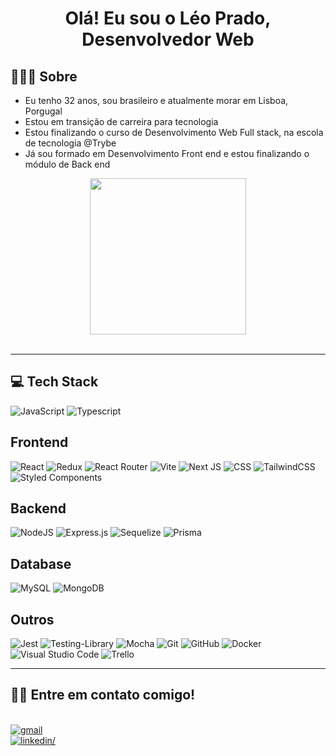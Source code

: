 
<!-- ![Anurag's GitHub stats](https://github-readme-stats.vercel.app/api?username=oleoprado&show_icons=true&theme=dark) -->

<h1 align="center">
<b>Olá! Eu sou o Léo Prado, Desenvolvedor Web</b>
</h1>

## <b>🧑🏻‍💻 Sobre</b>

- Eu tenho 32 anos, sou brasileiro e atualmente morar em Lisboa, Porgugal
- Estou em transição de carreira para tecnologia
- Estou finalizando o curso de Desenvolvimento Web Full stack, na escola de tecnologia @Trybe
- Já sou formado em Desenvolvimento Front end e estou finalizando o módulo de Back end

<div align="center">
<img src="https://media.giphy.com/media/v1.Y2lkPTc5MGI3NjExNmM1Y2JjN2YyNzY0MWMzYmM5ODdhODAyM2U1MGQ0MzhjNTczMWUwZiZjdD1z/Qo2dupDib32rkTY4hX/giphy.gif" width = 250px>
</div>

<br>

---

## <b> 💻 Tech Stack</b>

<div>

![JavaScript](https://img.shields.io/badge/-JavaScript-05122A?style=for-the-badge&logo=javascript)
![Typescript](https://img.shields.io/badge/-TypeScript-05122A?style=for-the-badge&logo=typescript)

## Frontend

![React](https://img.shields.io/badge/-React-05122A?style=for-the-badge&logo=react)
![Redux](https://img.shields.io/badge/-Redux-05122A?style=for-the-badge&logo=redux&logoColor=purple)
![React Router](https://img.shields.io/badge/React_Router-05122A?style=for-the-badge&logo=react-router&logoColor=red)
![Vite](https://img.shields.io/badge/vite-05122A.svg?style=for-the-badge&logo=vite&logoColor=yellow)
![Next JS](https://img.shields.io/badge/Next-05122A?style=for-the-badge&logo=next.js)
![CSS](https://img.shields.io/badge/-CSS-05122A?style=for-the-badge&logo=CSS3&logoColor=1572B6)
![TailwindCSS](https://img.shields.io/badge/-Tailwind%20CSS-05122A?style=for-the-badge&logo=tailwindcss&logoColor=1572B6)
![Styled Components](https://img.shields.io/badge/styled--components-05122A?style=for-the-badge&logo=styled-components)

## Backend

![NodeJS](https://img.shields.io/badge/node.js-05122A?style=for-the-badge&logo=node.js)
![Express.js](https://img.shields.io/badge/express.js-05122A.svg?style=for-the-badge&logo=express)
![Sequelize](https://img.shields.io/badge/Sequelize-05122A?style=for-the-badge&logo=Sequelize&logoColor=1572B6)
![Prisma](https://img.shields.io/badge/Prisma-05122A?style=for-the-badge&logo=Prisma)

## Database
![MySQL](https://img.shields.io/badge/mysql-05122A.svg?style=for-the-badge&logo=mysql&logoColor=white)
![MongoDB](https://img.shields.io/badge/MongoDB-05122A.svg?style=for-the-badge&logo=mongodb&logoColor=green)

## Outros
![Jest](https://img.shields.io/badge/-jest-05122A?style=for-the-badge&logo=jest)
![Testing-Library](https://img.shields.io/badge/-TestingLibrary-05122A?style=for-the-badge&logo=testing-library&logoColor=red)
![Mocha](https://img.shields.io/badge/-mocha-05122A?style=for-the-badge&logo=mocha&logoColor=white)
![Git](https://img.shields.io/badge/-Git-05122A?style=for-the-badge&logo=git)
![GitHub](https://img.shields.io/badge/github-05122A.svg?style=for-the-badge&logo=github&logoColor=white)
![Docker](https://img.shields.io/badge/docker-05122A.svg?style=for-the-badge&logo=docker&logoColor=light-blue)
![Visual Studio Code](https://img.shields.io/badge/Visual%20Studio%20Code-05122A.svg?style=for-the-badge&logo=visual-studio-code&logoColor=1572B6)
![Trello](https://img.shields.io/badge/Trello-05122A.svg?style=for-the-badge&logo=Trello&logoColor=1572B6)



</div>

-----

## <b>🤝🏼 Entre em contato comigo!</b>
<br>
<div>
  <a href="mailto:leonardo.rprado@gmail.com">
    <img src="https://img.shields.io/badge/Gmail-D14836?style=for-the-badge&logo=gmail&logoColor=white" alt=gmail />
  </a>
<!--   <a href="mailto:leonardo.rprado@gmail.com">leonardo.rprado@gmail.com</a> -->
<br>
  
  <a href="https://www.linkedin.com/in/leonardo-prado-dev/" >
    <img src="https://img.shields.io/badge/LinkedIn-0077B5?style=for-the-badge&logo=linkedin&logoColor=white" alt=linkedin/>
  </a>
<!--   <a href="https://www.linkedin.com/in/leonardo-prado-dev/" >LinkedIn - Léo Prado</a> -->
<br>

</div>


